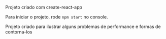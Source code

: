 Projeto criado com create-react-app

Para iniciar o projeto, rode ```npm start``` no console.

Projeto criado para ilustrar alguns problemas de performance e formas de contorna-los 
